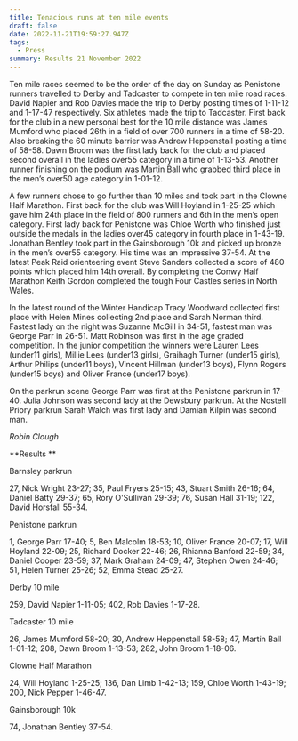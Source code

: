 ```yaml
---
title: Tenacious runs at ten mile events
draft: false
date: 2022-11-21T19:59:27.947Z
tags:
  - Press
summary: Results 21 November 2022
---
```

Ten mile races seemed to be the order of the day on Sunday as Penistone runners travelled to Derby and Tadcaster to compete in ten mile road races.  David Napier and Rob Davies made the trip to Derby posting times of 1-11-12 and 1-17-47 respectively.  Six athletes made the trip to Tadcaster.  First back for the club in a new personal best for the 10 mile distance was James Mumford who placed 26th in a field of over 700 runners in a time of 58-20.  Also breaking the 60 minute barrier was Andrew Heppenstall posting a time of 58-58.  Dawn Broom was the first lady back for the club and placed second overall in the ladies over55 category in a time of 1-13-53.  Another runner finishing on the podium was Martin Ball who grabbed third place in the men’s over50 age category in 1-01-12.

A few runners chose to go further than 10 miles and took part in the Clowne Half Marathon.  First back for the club was Will Hoyland in 1-25-25 which gave him 24th place in the field of 800 runners and 6th in the men’s open category.  First lady back for Penistone was Chloe Worth who finished just outside the medals in the ladies over45 category in fourth place in 1-43-19.  Jonathan Bentley took part in the Gainsborough 10k and picked up bronze in the men’s over55 category.  His time was an impressive 37-54. At the latest Peak Raid orienteering event Steve Sanders collected a score of 480 points which placed him 14th overall.  By completing the Conwy Half Marathon Keith Gordon completed the tough Four Castles series in North Wales.

In the latest round of the Winter Handicap Tracy Woodward collected first place with Helen Mines collecting 2nd place and Sarah Norman third.  Fastest lady on the night was Suzanne McGill in 34-51, fastest man was George Parr in 26-51.  Matt Robinson was first in the age graded competition.  In the junior competition the winners were Lauren Lees (under11 girls), Millie Lees (under13 girls), Graihagh Turner (under15 girls), Arthur Philips (under11 boys), Vincent Hillman (under13 boys), Flynn Rogers (under15 boys) and Oliver France (under17 boys).

On the parkrun scene George Parr was first at the Penistone parkrun in 17-40.  Julia Johnson was second lady at the Dewsbury parkrun.  At the Nostell Priory parkrun Sarah Walch was first lady and Damian Kilpin was second man.  



_Robin Clough_


**Results**


Barnsley parkrun


27, Nick Wright 23-27; 35, Paul Fryers 25-15; 43, Stuart Smith 26-16; 64, Daniel Batty 29-37; 65, Rory O'Sullivan 29-39; 76, Susan Hall 31-19; 122, David Horsfall 55-34.

 

Penistone parkrun


1, George Parr 17-40; 5, Ben Malcolm 18-53; 10, Oliver France 20-07; 17, Will Hoyland 22-09; 25, Richard Docker 22-46; 26, Rhianna Banford 22-59; 34, Daniel Cooper 23-59; 37, Mark Graham 24-09; 47, Stephen Owen 24-46; 51, Helen Turner 25-26; 52, Emma Stead 25-27.



Derby 10 mile


259, David Napier 1-11-05; 402, Rob Davies 1-17-28.


Tadcaster 10 mile


26, James Mumford 58-20; 30, Andrew Heppenstall 58-58; 47, Martin Ball 1-01-12; 208, Dawn Broom 1-13-53; 282, John Broom 1-18-06.


Clowne Half Marathon


24, Will Hoyland 1-25-25; 136, Dan Limb 1-42-13; 159, Chloe Worth 1-43-19; 200, Nick Pepper 1-46-47.


Gainsborough 10k


74, Jonathan Bentley 37-54.
